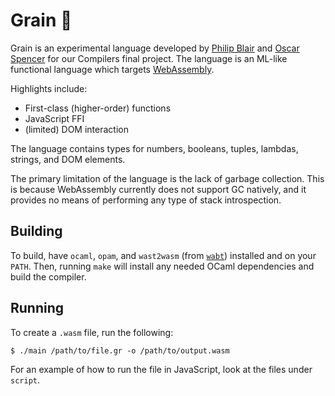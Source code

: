 # Grain 🌾

Grain is an experimental language developed by [Philip Blair][philip] and
[Oscar Spencer][oscar] for our Compilers final project. The language is an ML-like
functional language which targets [WebAssembly][wasm].

Highlights include:
- First-class (higher-order) functions
- JavaScript FFI
- (limited) DOM interaction

The language contains types for numbers, booleans, tuples, lambdas, strings, and DOM elements.

The primary limitation of the language is the lack of garbage collection. This
is because WebAssembly currently does not support GC natively, and it provides
no means of performing any type of stack introspection.

## Building

To build, have `ocaml`, `opam`, and `wast2wasm` (from [`wabt`][wabt]) installed
and on your `PATH`.
Then, running `make` will install any needed OCaml dependencies and build the
compiler.

## Running

To create a `.wasm` file, run the following:

```
$ ./main /path/to/file.gr -o /path/to/output.wasm
```

For an example of how to run the file in JavaScript, look at the
files under `script`.

[philip]: https://github.com/belph
[oscar]: http://github.com/ospencer
[wasm]: http://webassembly.org/
[wabt]: https://github.com/WebAssembly/wabt
